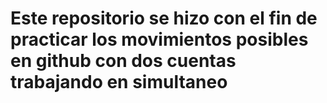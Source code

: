 # Este repositorio se hizo con el fin de practicar los movimientos posibles en github con dos cuentas trabajando en simultaneo
